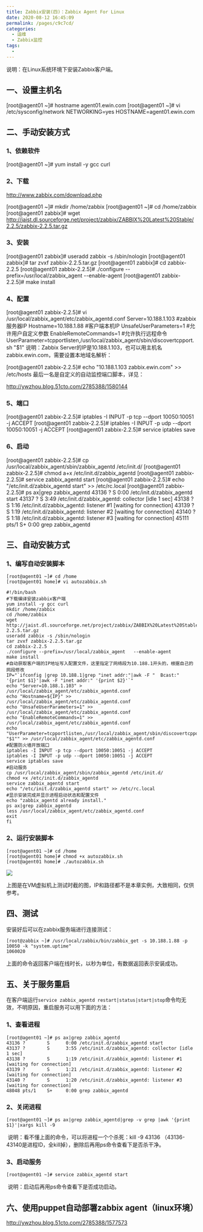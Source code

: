 ```yaml
---
title: Zabbix安装(四)：Zabbix Agent For Linux
date: 2020-08-12 16:45:09
permalink: /pages/c9c7cd/
categories: 
  - 运维
  - Zabbix监控
tags: 
  - 
---
```

说明：在Linux系统环境下安装Zabbix客户端。



<!-- more -->

## 一、设置主机名

[root@agent01 ~]# hostname agent01.ewin.com
[root@agent01 ~]# vi /etc/sysconfig/network
NETWORKING=yes
HOSTNAME=agent01.ewin.com

## 二、手动安装方式

### 1、依赖软件

[root@agent01 ~]# yum install -y gcc curl

### 2、下载

http://www.zabbix.com/download.php

[root@agent01 ~]# mkdir /home/zabbix
[root@agent01 ~]# cd /home/zabbix
[root@agent01 zabbix]# wget http://jaist.dl.sourceforge.net/project/zabbix/ZABBIX%20Latest%20Stable/2.2.5/zabbix-2.2.5.tar.gz

### 3、安装

[root@agent01 zabbix]# useradd zabbix -s /sbin/nologin
[root@agent01 zabbix]# tar zvxf zabbix-2.2.5.tar.gz
[root@agent01 zabbix]# cd zabbix-2.2.5
[root@agent01 zabbix-2.2.5]# ./configure --prefix=/usr/local/zabbix_agent   --enable-agent
[root@agent01 zabbix-2.2.5]# make install

### 4、配置

[root@agent01 zabbix-2.2.5]# vi /usr/local/zabbix_agent/etc/zabbix_agentd.conf
Server=10.188.1.103           #zabbix服务器IP
Hostname=10.188.1.88          #客户端本机IP
UnsafeUserParameters=1        #允许用户自定义参数
EnableRemoteCommands=1        #允许执行远程命令
UserParameter=tcpportlisten,/usr/local/zabbix_agent/sbin/discovertcpport.sh "$1"
    说明：Zabbix Server的IP是10.188.1.103，也可以用主机名zabbix.ewin.com，需要设置本地域名解析：

[root@agent01 zabbix-2.2.5]# echo "10.188.1.103 zabbix.ewin.com" >> /etc/hosts
    最后一名是自定义的自动监控端口脚本，详见：

http://ywzhou.blog.51cto.com/2785388/1580144



### 5、端口

[root@agent01 zabbix-2.2.5]# iptables -I INPUT -p tcp --dport 10050:10051 -j ACCEPT
[root@agent01 zabbix-2.2.5]# iptables -I INPUT -p udp --dport 10050:10051 -j ACCEPT
[root@agent01 zabbix-2.2.5]# service iptables save

### 6、启动

[root@agent01 zabbix-2.2.5]# cp /usr/local/zabbix_agent/sbin/zabbix_agentd /etc/init.d/
[root@agent01 zabbix-2.2.5]# chmod a+x /etc/init.d/zabbix_agentd
[root@agent01 zabbix-2.2.5]# service zabbix_agentd start
[root@agent01 zabbix-2.2.5]# echo "/etc/init.d/zabbix_agentd start" >> /etc/rc.local
[root@agent01 zabbix-2.2.5]# ps ax|grep zabbix_agentd
43136 ?        S      0:00 /etc/init.d/zabbix_agentd start
43137 ?        S      3:49 /etc/init.d/zabbix_agentd: collector [idle 1 sec]
43138 ?        S      1:16 /etc/init.d/zabbix_agentd: listener #1 [waiting for connection]
43139 ?        S      1:19 /etc/init.d/zabbix_agentd: listener #2 [waiting for connection]
43140 ?        S      1:18 /etc/init.d/zabbix_agentd: listener #3 [waiting for connection]
45111 pts/1    S+     0:00 grep zabbix_agentd

## 三、自动安装方式

### 1、编写自动安装脚本

```shell
[root@agent01 ~]# cd /home
[root@agent01 home]# vi autozabbix.sh
```

```shell
#!/bin/bash
#下载编译安装zabbix客户端
yum install -y gcc curl
mkdir /home/zabbix
cd /home/zabbix
wget http://jaist.dl.sourceforge.net/project/zabbix/ZABBIX%20Latest%20Stable/2.2.5/zabbix-2.2.5.tar.gz
useradd zabbix -s /sbin/nologin
tar zvxf zabbix-2.2.5.tar.gz
cd zabbix-2.2.5
./configure --prefix=/usr/local/zabbix_agent   --enable-agent
make install
#自动获取客户端的IP地址写入配置文件，这里指定了网络段为10.188.1开头的，根据自己的网段修改
IP="`ifconfig |grep 10.188.1|grep "inet addr:"|awk -F "  Bcast:" '{print $1}'|awk -F "inet addr:" '{print $2}'`"
echo "Server=10.188.1.103" > /usr/local/zabbix_agent/etc/zabbix_agentd.conf
echo "Hostname=${IP}" >> /usr/local/zabbix_agent/etc/zabbix_agentd.conf
echo "UnsafeUserParameters=1" >> /usr/local/zabbix_agent/etc/zabbix_agentd.conf
echo "EnableRemoteCommands=1" >> /usr/local/zabbix_agent/etc/zabbix_agentd.conf
echo "UserParameter=tcpportlisten,/usr/local/zabbix_agent/sbin/discovertcpport.sh "$1"" >> /usr/local/zabbix_agent/etc/zabbix_agentd.conf
#配置防火墙开放端口
iptables -I INPUT -p tcp --dport 10050:10051 -j ACCEPT
iptables -I INPUT -p udp --dport 10050:10051 -j ACCEPT
service iptables save
#启动服务
cp /usr/local/zabbix_agent/sbin/zabbix_agentd /etc/init.d/
chmod +x /etc/init.d/zabbix_agentd
service zabbix_agentd start
echo "/etc/init.d/zabbix_agentd start" >> /etc/rc.local
#显示安装完成并显示进程启动状态和配置文件
echo "zabbix_agentd already install."
ps ax|grep zabbix_agentd
less /usr/local/zabbix_agent/etc/zabbix_agentd.conf
exit
fi
```

### 2、运行安装脚本

```shell
[root@agent01 ~]# cd /home
[root@agent01 home]# chmod +x autozabbix.sh
[root@agent01 home]# ./autozabbix.sh
```


![](https://s3.51cto.com/wyfs02/M02/53/8E/wKiom1Rq4ivhwdZFAAOiqMorqf0506.jpg)

上图是在VM虚拟机上测试时截的图，IP和路径都不是本章实例，大致相同，仅供参考。



## 四、测试



安装好后可以在zabbix服务端进行连接测试：

```shell
[root@zabbix ~]# /usr/local/zabbix/bin/zabbix_get -s 10.188.1.88 -p 10050 -k "system.uptime"
1060020
```


​    上面的命令返回客户端在线时长，以秒为单位，有数据返回表示安装成功。



## 五、关于服务重启

在客户端运行`service zabbix_agentd restart|status|start|stop`命令均无效，不明原因，重启服务可以用下面的方法：

### 1、查看进程

```shell
[root@agent01 ~]# ps ax|grep zabbix_agentd
43136 ?        S      0:00 /etc/init.d/zabbix_agentd start
43137 ?        S      3:55 /etc/init.d/zabbix_agentd: collector [idle 1 sec]
43138 ?        S      1:19 /etc/init.d/zabbix_agentd: listener #1 [waiting for connection]
43139 ?        S      1:21 /etc/init.d/zabbix_agentd: listener #2 [waiting for connection]
43140 ?        S      1:20 /etc/init.d/zabbix_agentd: listener #3 [waiting for connection]
48048 pts/1    S+     0:00 grep zabbix_agentd
```



### 2、关闭进程

```shell
[root@agent01 ~]# ps ax|grep zabbix_agentd|grep -v grep |awk '{print $1}'|xargs kill -9
```


​    说明：看不懂上面的命令，可以将进程一个个杀死：kill -9 43136  （43136-43140是进程ID，全kill掉），删除后再用ps命令查看下是否杀干净。

### 3、启动服务

```shell
[root@agent01 ~]# service zabbix_agentd start
```


​    说明：启动后再用ps命令查看下是否成功启动。



## 六、使用puppet自动部署zabbix agent（linux环境）

http://ywzhou.blog.51cto.com/2785388/1577573